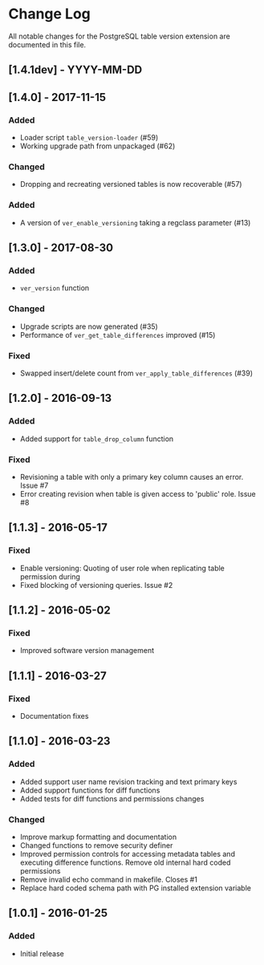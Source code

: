 # Change Log

All notable changes for the PostgreSQL table version extension are documented 
in this file.

## [1.4.1dev] - YYYY-MM-DD

## [1.4.0] - 2017-11-15
### Added
- Loader script `table_version-loader` (#59)
- Working upgrade path from unpackaged (#62)
### Changed
- Dropping and recreating versioned tables is now recoverable (#57)
### Added
- A version of `ver_enable_versioning` taking a regclass parameter (#13)

## [1.3.0] - 2017-08-30
### Added
- `ver_version` function

### Changed
- Upgrade scripts are now generated (#35)
- Performance of `ver_get_table_differences` improved (#15)

### Fixed
- Swapped insert/delete count from `ver_apply_table_differences` (#39)

## [1.2.0] - 2016-09-13
### Added
- Added support for `table_drop_column` function

### Fixed
- Revisioning a table with only a primary key column causes an error. Issue #7
- Error creating revision when table is given access to 'public' role. Issue #8

## [1.1.3] - 2016-05-17
### Fixed
- Enable versioning: Quoting of user role when replicating table permission during
- Fixed blocking of versioning queries. Issue #2

## [1.1.2] - 2016-05-02
### Fixed
- Improved software version management

## [1.1.1] - 2016-03-27
### Fixed
- Documentation fixes

## [1.1.0] - 2016-03-23
### Added
- Added support user name revision tracking and text primary keys
- Added support functions for diff functions
- Added tests for diff functions and permissions changes

### Changed
- Improve markup formatting and documentation
- Changed functions to remove security definer
- Improved permission controls for accessing metadata tables and executing difference functions. Remove old internal hard coded permissions
- Remove invalid echo command in makefile. Closes #1
- Replace hard coded schema path with PG installed extension variable

## [1.0.1] - 2016-01-25
### Added
- Initial release

